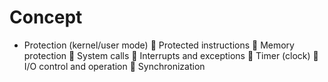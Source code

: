 # Concept

* Protection (kernel/user mode)
 Protected instructions
 Memory protection
 System calls
 Interrupts and exceptions
 Timer (clock)
 I/O control and operation
 Synchronization